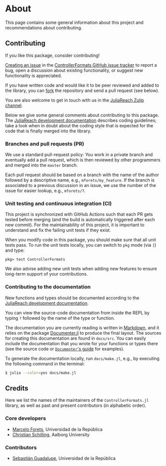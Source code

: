 # About

This page contains some general information about this project and
recommendations about contributing.

## Contributing

If you like this package, consider contributing!

[Creating an issue](https://docs.github.com/en/issues/tracking-your-work-with-issues/creating-an-issue) in
the
[ControllerFormats GitHub issue tracker](https://github.com/JuliaReach/ControllerFormats.jl/issues)
to report a bug, open a discussion about existing functionality, or suggest new
functionality is appreciated.

If you have written code and would like it to be peer reviewed and added to the
library, you can [fork](https://docs.github.com/en/get-started/quickstart/fork-a-repo) the
repository and send a pull request (see below).

You are also welcome to get in touch with us in the
[JuliaReach Zulip channel](https://julialang.zulipchat.com/#narrow/stream/278609-juliareach).

Below we give some general comments about contributing to this package.
The
[JuliaReach development documentation](https://juliareach.github.io/JuliaReachDevDocs/latest/)
describes coding guidelines; take a look when in doubt about the coding style
that is expected for the code that is finally merged into the library.

### Branches and pull requests (PR)

We use a standard pull-request policy:
You work in a private branch and eventually add a pull request, which is then
reviewed by other programmers and merged into the `master` branch.

Each pull request should be based on a branch with the name of the author
followed by a descriptive name, e.g., `mforets/my_feature`.
If the branch is associated to a previous discussion in an issue, we use the
number of the issue for easier lookup, e.g., `mforets/7`.

### Unit testing and continuous integration (CI)

This project is synchronized with GitHub Actions such that each PR gets tested
before merging (and the build is automatically triggered after each new commit).
For the maintainability of this project, it is important to understand and fix
the failing unit tests if they exist.

When you modify code in this package, you should make sure that all unit tests
pass.
To run the unit tests locally, you can switch to `pkg` mode (via `]`) and type:

```
pkg> test ControllerFormats
```

We also advise adding new unit tests when adding new features to ensure
long-term support of your contributions.

### Contributing to the documentation

New functions and types should be documented according to the
[JuliaReach development documentation](https://juliareach.github.io/JuliaReachDevDocs/latest/guidelines/#Writing-docstrings-1).

You can view the source-code documentation from inside the REPL by typing `?`
followed by the name of the type or function.

The documentation you are currently reading is written in
[Markdown](https://en.wikipedia.org/wiki/Markdown), and it relies on the package
[Documenter.jl](https://juliadocs.github.io/Documenter.jl/stable/) to produce
the final layout.
The sources for creating this documentation are found in `docs/src`.
You can easily include the documentation that you wrote for your functions or
types there (see the source code or
[`Documenter`'s guide](https://juliadocs.github.io/Documenter.jl/stable/man/guide/)
for examples).

To generate the documentation locally, run `docs/make.jl`, e.g., by executing
the following command in the terminal:

```bash
$ julia --color=yes docs/make.jl
```

## Credits

Here we list the names of the maintainers of the `ControllerFormats.jl`
library, as well as past and present contributors (in alphabetic order).

### Core developers

- [Marcelo Forets](http://github.com/mforets), Universidad de la República
- [Christian Schilling](https://www.christianschilling.net/), Aalborg University

### Contributors

- [Sebastián Guadalupe](https://github.com/SebastianGuadalupe), Universidad de la República
